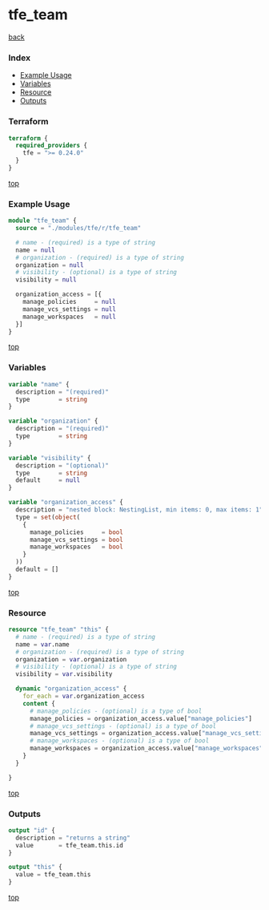 # tfe_team

[back](../tfe.md)

### Index

- [Example Usage](#example-usage)
- [Variables](#variables)
- [Resource](#resource)
- [Outputs](#outputs)

### Terraform

```terraform
terraform {
  required_providers {
    tfe = ">= 0.24.0"
  }
}
```

[top](#index)

### Example Usage

```terraform
module "tfe_team" {
  source = "./modules/tfe/r/tfe_team"

  # name - (required) is a type of string
  name = null
  # organization - (required) is a type of string
  organization = null
  # visibility - (optional) is a type of string
  visibility = null

  organization_access = [{
    manage_policies     = null
    manage_vcs_settings = null
    manage_workspaces   = null
  }]
}
```

[top](#index)

### Variables

```terraform
variable "name" {
  description = "(required)"
  type        = string
}

variable "organization" {
  description = "(required)"
  type        = string
}

variable "visibility" {
  description = "(optional)"
  type        = string
  default     = null
}

variable "organization_access" {
  description = "nested block: NestingList, min items: 0, max items: 1"
  type = set(object(
    {
      manage_policies     = bool
      manage_vcs_settings = bool
      manage_workspaces   = bool
    }
  ))
  default = []
}
```

[top](#index)

### Resource

```terraform
resource "tfe_team" "this" {
  # name - (required) is a type of string
  name = var.name
  # organization - (required) is a type of string
  organization = var.organization
  # visibility - (optional) is a type of string
  visibility = var.visibility

  dynamic "organization_access" {
    for_each = var.organization_access
    content {
      # manage_policies - (optional) is a type of bool
      manage_policies = organization_access.value["manage_policies"]
      # manage_vcs_settings - (optional) is a type of bool
      manage_vcs_settings = organization_access.value["manage_vcs_settings"]
      # manage_workspaces - (optional) is a type of bool
      manage_workspaces = organization_access.value["manage_workspaces"]
    }
  }

}
```

[top](#index)

### Outputs

```terraform
output "id" {
  description = "returns a string"
  value       = tfe_team.this.id
}

output "this" {
  value = tfe_team.this
}
```

[top](#index)